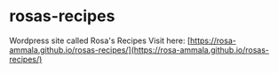 # rosas-recipes
Wordpress site called Rosa's Recipes
Visit here: [https://rosa-ammala.github.io/rosas-recipes/](https://rosa-ammala.github.io/rosas-recipes/)
